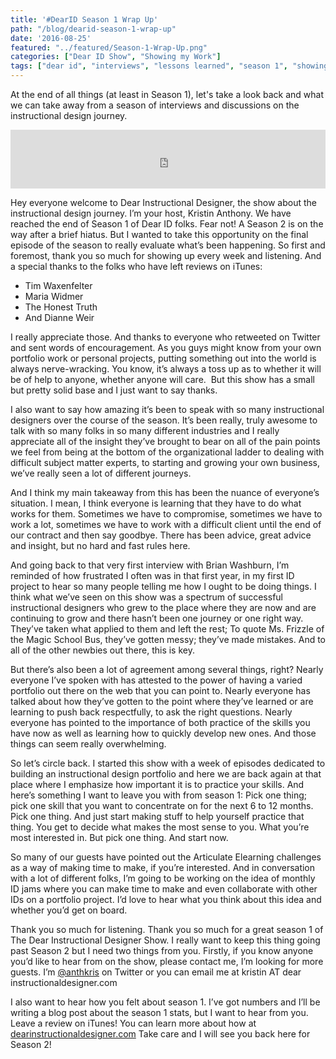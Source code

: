 ```yaml
---
title: '#DearID Season 1 Wrap Up'
path: "/blog/dearid-season-1-wrap-up"
date: '2016-08-25'
featured: "../featured/Season-1-Wrap-Up.png"
categories: ["Dear ID Show", "Showing my Work"]
tags: ["dear id", "interviews", "lessons learned", "season 1", "showing my work"]
---
```


At the end of all things (at least in Season 1), let's take a look back and what we can take away from a season of interviews and discussions on the instructional design journey.

<iframe src="https://simplecast.com/e/43825?style=medium-light" width="100%" height="94px" frameborder="0" scrolling="no" seamless=""></iframe>

Hey everyone welcome to Dear Instructional Designer, the show about the instructional design journey. I’m your host, Kristin Anthony.</span> We have reached the end of Season 1 of Dear ID folks. Fear not! A Season 2 is on the way after a brief hiatus. But I wanted to take this opportunity on the final episode of the season to really evaluate what’s been happening. So first and foremost, thank you so much for showing up every week and listening. And a special thanks to the folks who have left reviews on iTunes:

*   Tim Waxenfelter
*   Maria Widmer
*   The Honest Truth
*   And Dianne Weir

I really appreciate those. And thanks to everyone who retweeted on Twitter and sent words of encouragement. As you guys might know from your own portfolio work or personal projects, putting something out into the world is always nerve-wracking. You know, it’s always a toss up as to whether it will be of help to anyone, whether anyone will care.  But this show has a small but pretty solid base and I just want to say thanks.

I also want to say how amazing it’s been to speak with so many instructional designers over the course of the season. It’s been really, truly awesome to talk with so many folks in so many different industries and I really appreciate all of the insight they’ve brought to bear on all of the pain points we feel from being at the bottom of the organizational ladder to dealing with difficult subject matter experts, to starting and growing your own business, we’ve really seen a lot of different journeys.

And I think my main takeaway from this has been the nuance of everyone’s situation. I mean, I think everyone is learning that they have to do what works for them. Sometimes we have to compromise, sometimes we have to work a lot, sometimes we have to work with a difficult client until the end of our contract and then say goodbye. There has been advice, great advice and insight, but no hard and fast rules here.

And going back to that very first interview with Brian Washburn, I’m reminded of how frustrated I often was in that first year, in my first ID project to hear so many people telling me how I ought to be doing things. I think what we’ve seen on this show was a spectrum of successful instructional designers who grew to the place where they are now and are continuing to grow and there hasn’t been one journey or one right way. They’ve taken what applied to them and left the rest; To quote Ms. Frizzle of the Magic School Bus, they’ve gotten messy; they’ve made mistakes. And to all of the other newbies out there, this is key.

But there’s also been a lot of agreement among several things, right? Nearly everyone I’ve spoken with has attested to the power of having a varied portfolio out there on the web that you can point to. Nearly everyone has talked about how they’ve gotten to the point where they’ve learned or are learning to push back respectfully, to ask the right questions. Nearly everyone has pointed to the importance of both practice of the skills you have now as well as learning how to quickly develop new ones. And those things can seem really overwhelming.

So let’s circle back. I started this show with a week of episodes dedicated to building an instructional design portfolio and here we are back again at that place where I emphasize how important it is to practice your skills. And here’s something I want to leave you with from season 1: Pick one thing; pick one skill that you want to concentrate on for the next 6 to 12 months. Pick one thing. And just start making stuff to help yourself practice that thing. You get to decide what makes the most sense to you. What you’re most interested in. But pick one thing. And start now.

So many of our guests have pointed out the Articulate Elearning challenges as a way of making time to make, if you’re interested. And in conversation with a lot of different folks, I’m going to be working on the idea of monthly ID jams where you can make time to make and even collaborate with other IDs on a portfolio project. I’d love to hear what you think about this idea and whether you’d get on board.

Thank you so much for listening. Thank you so much for a great season 1 of The Dear Instructional Designer Show. I really want to keep this thing going past Season 2 but I need two things from you. Firstly, if you know anyone you’d like to hear from on the show, please contact me, I’m looking for more guests. I’m [@anthkris](http://twitter.com/anthkris) on Twitter or you can email me at kristin AT dear instructionaldesigner.com

I also want to hear how you felt about season 1\. I’ve got numbers and I’ll be writing a blog post about the season 1 stats, but I want to hear from you. Leave a review on iTunes! You can learn more about how at [dearinstructionaldesigner.com](http://dearinstructionaldesigner.com) Take care and I will see you back here for Season 2!

